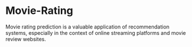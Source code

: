 # Movie-Rating
Movie rating prediction is a valuable application of recommendation systems, especially in the context of online streaming platforms and movie review websites.
